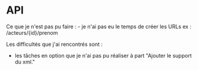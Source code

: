 # API

Ce que je n'est pas pu faire : 
	-	je n'ai pas eu le temps de créer les URLs
		ex : /acteurs/{id}/prenom
    
Les difficultés que j'ai rencontrés sont :
  - les tâches en option que je n'ai pas pu réaliser à part "Ajouter le support du xml."
